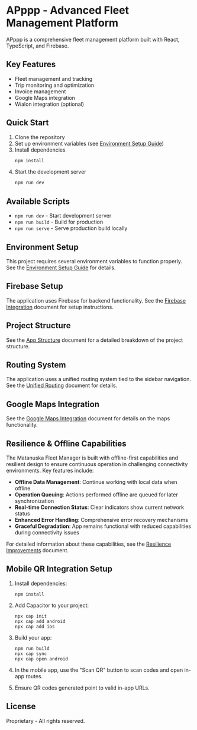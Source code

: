 # APppp - Advanced Fleet Management Platform

APppp is a comprehensive fleet management platform built with React, TypeScript, and Firebase.

## Key Features

- Fleet management and tracking
- Trip monitoring and optimization
- Invoice management
- Google Maps integration
- Wialon integration (optional)

## Quick Start

1. Clone the repository
2. Set up environment variables (see [Environment Setup Guide](ENV_SETUP_GUIDE.md))
3. Install dependencies
   ```bash
   npm install
   ```
4. Start the development server
   ```bash
   npm run dev
   ```

## Available Scripts

- `npm run dev` - Start development server
- `npm run build` - Build for production
- `npm run serve` - Serve production build locally

## Environment Setup

This project requires several environment variables to function properly. See the [Environment Setup Guide](ENV_SETUP_GUIDE.md) for details.

## Firebase Setup

The application uses Firebase for backend functionality. See the [Firebase Integration](FIREBASE_INTEGRATION.md) document for setup instructions.

## Project Structure

See the [App Structure](APP_STRUCTURE.md) document for a detailed breakdown of the project structure.

## Routing System

The application uses a unified routing system tied to the sidebar navigation. See the [Unified Routing](UNIFIED_ROUTING.md) document for details.

## Google Maps Integration

See the [Google Maps Integration](docs/GOOGLE_MAPS.md) document for details on the maps functionality.

## Resilience & Offline Capabilities

The Matanuska Fleet Manager is built with offline-first capabilities and resilient design to ensure continuous operation in challenging connectivity environments. Key features include:

- **Offline Data Management**: Continue working with local data when offline
- **Operation Queuing**: Actions performed offline are queued for later synchronization
- **Real-time Connection Status**: Clear indicators show current network status
- **Enhanced Error Handling**: Comprehensive error recovery mechanisms
- **Graceful Degradation**: App remains functional with reduced capabilities during connectivity issues

For detailed information about these capabilities, see the [Resilience Improvements](RESILIENCE_IMPROVEMENTS.md) document.

## Mobile QR Integration Setup

1. Install dependencies:
   ```
   npm install
   ```

2. Add Capacitor to your project:
   ```
   npx cap init
   npx cap add android
   npx cap add ios
   ```

3. Build your app:
   ```
   npm run build
   npx cap sync
   npx cap open android
   ```

4. In the mobile app, use the "Scan QR" button to scan codes and open in-app routes.

5. Ensure QR codes generated point to valid in-app URLs.

## License

Proprietary - All rights reserved.
